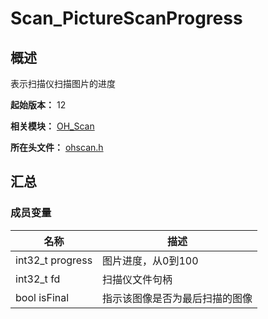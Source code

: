 # Scan_PictureScanProgress

## 概述

表示扫描仪扫描图片的进度

**起始版本：** 12

**相关模块：** [OH_Scan](capi-oh-scan.md)

**所在头文件：** [ohscan.h](capi-ohscan-h.md)

## 汇总

### 成员变量

| 名称 | 描述 |
| -- | -- |
| int32_t progress | 图片进度，从0到100 |
| int32_t fd | 扫描仪文件句柄 |
| bool isFinal | 指示该图像是否为最后扫描的图像 |


